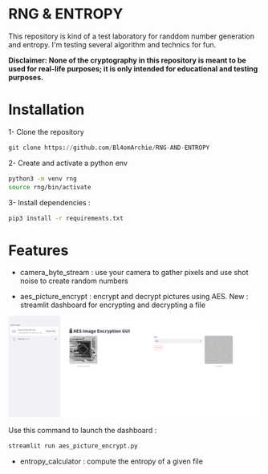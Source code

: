 # RNG & ENTROPY


This repository is kind of a test laboratory for randdom number generation and entropy. I'm testing several algorithm and technics for fun.

**Disclaimer: None of the cryptography in this repository is meant to be used for real-life purposes; it is only intended for educational and testing purposes.**

# Installation

1- Clone the repository
```py
git clone https://github.com/Bl4omArchie/RNG-AND-ENTROPY
```

2- Create and activate a python env
```bash
python3 -m venv rng
source rng/bin/activate 
```

3- Install dependencies : 
```bash
pip3 install -r requirements.txt
```


# Features

- camera_byte_stream : use your camera to gather pixels and use shot noise to create random numbers

- aes_picture_encrypt : encrypt and decrypt pictures using AES. New : streamlit dashboard for encrypting and decrypting a file

![Streamlit dashboard preview for AES picture encryption](preview.png)

Use this command to launch the dashboard :
```bash
streamlit run aes_picture_encrypt.py 
```

- entropy_calculator : compute the entropy of a given file
